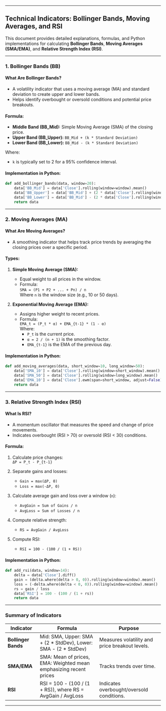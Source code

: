 
---

## Technical Indicators: Bollinger Bands, Moving Averages, and RSI

This document provides detailed explanations, formulas, and Python implementations for calculating **Bollinger Bands**, **Moving Averages (SMA/EMA)**, and **Relative Strength Index (RSI)**.

---

### **1. Bollinger Bands (BB)**

#### **What Are Bollinger Bands?**
- A volatility indicator that uses a moving average (MA) and standard deviation to create upper and lower bands.
- Helps identify overbought or oversold conditions and potential price breakouts.

#### **Formula:**
- **Middle Band (BB_Mid):** Simple Moving Average (SMA) of the closing price.
- **Upper Band (BB_Upper):** `BB_Mid + (k * Standard Deviation)`
- **Lower Band (BB_Lower):** `BB_Mid - (k * Standard Deviation)`

Where:
- `k` is typically set to 2 for a 95% confidence interval.

#### **Implementation in Python:**
```python
def add_bollinger_bands(data, window=20):
    data['BB_Mid'] = data['Close'].rolling(window=window).mean()
    data['BB_Upper'] = data['BB_Mid'] + (2 * data['Close'].rolling(window=window).std())
    data['BB_Lower'] = data['BB_Mid'] - (2 * data['Close'].rolling(window=window).std())
    return data
```

---

### **2. Moving Averages (MA)**

#### **What Are Moving Averages?**
- A smoothing indicator that helps track price trends by averaging the closing prices over a specific period.

#### **Types:**
1. **Simple Moving Average (SMA):**
   - Equal weight to all prices in the window.
   - Formula:  
     `SMA = (P1 + P2 + ... + Pn) / n`  
     Where `n` is the window size (e.g., 10 or 50 days).

2. **Exponential Moving Average (EMA):**
   - Assigns higher weight to recent prices.
   - Formula:  
     `EMA_t = (P_t * α) + EMA_{t-1} * (1 - α)`  
     Where:  
     - `P_t` is the current price.  
     - `α = 2 / (n + 1)` is the smoothing factor.  
     - `EMA_{t-1}` is the EMA of the previous day.

#### **Implementation in Python:**
```python
def add_moving_averages(data, short_window=10, long_window=50):
    data['SMA_10'] = data['Close'].rolling(window=short_window).mean()
    data['SMA_50'] = data['Close'].rolling(window=long_window).mean()
    data['EMA_10'] = data['Close'].ewm(span=short_window, adjust=False).mean()
    return data
```

---

### **3. Relative Strength Index (RSI)**

#### **What Is RSI?**
- A momentum oscillator that measures the speed and change of price movements.
- Indicates overbought (RSI > 70) or oversold (RSI < 30) conditions.

#### **Formula:**
1. Calculate price changes:  
   `ΔP = P_t - P_{t-1}`  

2. Separate gains and losses:  
   - `Gain = max(ΔP, 0)`  
   - `Loss = max(-ΔP, 0)`  

3. Calculate average gain and loss over a window (`n`):  
   - `AvgGain = Sum of Gains / n`  
   - `AvgLoss = Sum of Losses / n`  

4. Compute relative strength:  
   - `RS = AvgGain / AvgLoss`  

5. Compute RSI:  
   - `RSI = 100 - (100 / (1 + RS))`

#### **Implementation in Python:**
```python
def add_rsi(data, window=14):
    delta = data['Close'].diff()
    gain = (delta.where(delta > 0, 0)).rolling(window=window).mean()
    loss = (-delta.where(delta < 0, 0)).rolling(window=window).mean()
    rs = gain / loss
    data['RSI'] = 100 - (100 / (1 + rs))
    return data
```

---

### **Summary of Indicators**

| **Indicator**       | **Formula**                                                    | **Purpose**                                    |
|----------------------|----------------------------------------------------------------|------------------------------------------------|
| **Bollinger Bands**  | Mid: SMA, Upper: SMA + (2 * StdDev), Lower: SMA - (2 * StdDev) | Measures volatility and price breakout levels. |
| **SMA/EMA**          | SMA: Mean of prices, EMA: Weighted mean emphasizing recent prices | Tracks trends over time.                      |
| **RSI**              | RSI = 100 - (100 / (1 + RS)), where RS = AvgGain / AvgLoss     | Indicates overbought/oversold conditions.      |

---
